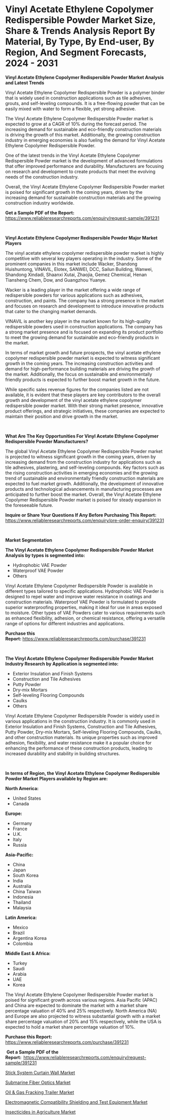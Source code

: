 <p><h1>Vinyl Acetate Ethylene Copolymer Redispersible Powder Market Size, Share & Trends Analysis Report By Material, By Type, By End-user, By Region, And Segment Forecasts, 2024 - 2031</h1></p><p><strong>Vinyl Acetate Ethylene Copolymer Redispersible Powder Market Analysis and Latest Trends</strong></p>
<p><p>Vinyl Acetate Ethylene Copolymer Redispersible Powder is a polymer binder that is widely used in construction applications such as tile adhesives, grouts, and self-leveling compounds. It is a free-flowing powder that can be easily mixed with water to form a flexible, yet strong adhesive.</p><p>The Vinyl Acetate Ethylene Copolymer Redispersible Powder market is expected to grow at a CAGR of 10% during the forecast period. The increasing demand for sustainable and eco-friendly construction materials is driving the growth of this market. Additionally, the growing construction industry in emerging economies is also fueling the demand for Vinyl Acetate Ethylene Copolymer Redispersible Powder.</p><p>One of the latest trends in the Vinyl Acetate Ethylene Copolymer Redispersible Powder market is the development of advanced formulations that offer improved performance and durability. Manufacturers are focusing on research and development to create products that meet the evolving needs of the construction industry.</p><p>Overall, the Vinyl Acetate Ethylene Copolymer Redispersible Powder market is poised for significant growth in the coming years, driven by the increasing demand for sustainable construction materials and the growing construction industry worldwide.</p></p>
<p><strong>Get a Sample PDF of the Report:&nbsp;</strong> <a href="https://www.reliableresearchreports.com/enquiry/request-sample/391231">https://www.reliableresearchreports.com/enquiry/request-sample/391231</a></p>
<p>&nbsp;</p>
<p><strong>Vinyl Acetate Ethylene Copolymer Redispersible Powder Major Market Players</strong></p>
<p><p>The vinyl acetate ethylene copolymer redispersible powder market is highly competitive with several key players operating in the industry. Some of the prominent companies in this market include Wacker, Shandong Huishuntong, VINAVIL, Elotex, SANWEI, DCC, Sailun Building, Wanwei, Shandong Xindadi, Shaanxi Xutai, Zhaojia, Gemez Chemical, Henan Tiansheng Chem, Dow, and Guangzhou Yuanye.</p><p>Wacker is a leading player in the market offering a wide range of redispersible powders for various applications such as adhesives, construction, and paints. The company has a strong presence in the market and focuses on research and development to introduce innovative products that cater to the changing market demands.</p><p>VINAVIL is another key player in the market known for its high-quality redispersible powders used in construction applications. The company has a strong market presence and is focused on expanding its product portfolio to meet the growing demand for sustainable and eco-friendly products in the market.</p><p>In terms of market growth and future prospects, the vinyl acetate ethylene copolymer redispersible powder market is expected to witness significant growth in the coming years. The increasing construction activities and demand for high-performance building materials are driving the growth of the market. Additionally, the focus on sustainable and environmentally friendly products is expected to further boost market growth in the future.</p><p>While specific sales revenue figures for the companies listed are not available, it is evident that these players are key contributors to the overall growth and development of the vinyl acetate ethylene copolymer redispersible powder market. With their strong market presence, innovative product offerings, and strategic initiatives, these companies are expected to maintain their position and drive growth in the market.</p></p>
<p>&nbsp;</p>
<p><strong>What Are The Key Opportunities For Vinyl Acetate Ethylene Copolymer Redispersible Powder Manufacturers?</strong></p>
<p><p>The global Vinyl Acetate Ethylene Copolymer Redispersible Powder market is projected to witness significant growth in the coming years, driven by increasing demand from the construction industry for applications such as tile adhesives, plastering, and self-leveling compounds. Key factors such as the rising construction activities in emerging economies and the growing trend of sustainable and environmentally friendly construction materials are expected to fuel market growth. Additionally, the development of innovative products and technological advancements in manufacturing processes are anticipated to further boost the market. Overall, the Vinyl Acetate Ethylene Copolymer Redispersible Powder market is poised for steady expansion in the foreseeable future.</p></p>
<p><strong>Inquire or Share Your Questions If Any Before Purchasing This Report:</strong> <a href="https://www.reliableresearchreports.com/enquiry/pre-order-enquiry/391231">https://www.reliableresearchreports.com/enquiry/pre-order-enquiry/391231</a></p>
<p>&nbsp;</p>
<p><strong>Market Segmentation</strong></p>
<p><strong>The Vinyl Acetate Ethylene Copolymer Redispersible Powder Market Analysis by types is segmented into:</strong></p>
<p><ul><li>Hydrophobic VAE Powder</li><li>Waterproof VAE Powder</li><li>Others</li></ul></p>
<p><p>Vinyl Acetate Ethylene Copolymer Redispersible Powder is available in different types tailored to specific applications. Hydrophobic VAE Powder is designed to repel water and improve water resistance in coatings and construction materials. Waterproof VAE Powder is formulated to provide superior waterproofing properties, making it ideal for use in areas exposed to moisture. Other types of VAE Powders cater to various requirements such as enhanced flexibility, adhesion, or chemical resistance, offering a versatile range of options for different industries and applications.</p></p>
<p><strong>Purchase this Report:&nbsp;</strong><a href="https://www.reliableresearchreports.com/purchase/391231">https://www.reliableresearchreports.com/purchase/391231</a></p>
<p>&nbsp;</p>
<p><strong>The Vinyl Acetate Ethylene Copolymer Redispersible Powder Market Industry Research by Application is segmented into:</strong></p>
<p><ul><li>Exterior Insulation and Finish Systems</li><li>Construction and Tile Adhesives</li><li>Putty Powder</li><li>Dry-mix Mortars</li><li>Self-leveling Flooring Compounds</li><li>Caulks</li><li>Others</li></ul></p>
<p><p>Vinyl Acetate Ethylene Copolymer Redispersible Powder is widely used in various applications in the construction industry. It is commonly used in Exterior Insulation and Finish Systems, Construction and Tile Adhesives, Putty Powder, Dry-mix Mortars, Self-leveling Flooring Compounds, Caulks, and other construction materials. Its unique properties such as improved adhesion, flexibility, and water resistance make it a popular choice for enhancing the performance of these construction products, leading to increased durability and stability in building structures.</p></p>
<p>&nbsp;</p>
<p><strong>In terms of Region, the Vinyl Acetate Ethylene Copolymer Redispersible Powder Market Players available by Region are:</strong></p>
<p>
    <p> <strong> North America: </strong>
        <ul>
            <li>United States</li>
            <li>Canada</li>
        </ul>
        </p> 
    <p> <strong> Europe: </strong>
        <ul>
            <li>Germany</li>
            <li>France</li>
            <li>U.K.</li>
            <li>Italy</li>
            <li>Russia</li>
        </ul>
        </p> 
    <p> <strong> Asia-Pacific: </strong>
        <ul>
            <li>China</li>
            <li>Japan</li>
            <li>South Korea</li>
            <li>India</li>
            <li>Australia</li>
            <li>China Taiwan</li>
            <li>Indonesia</li>
            <li>Thailand</li>
            <li>Malaysia</li>
        </ul>
        </p> 
    <p> <strong> Latin America: </strong>
        <ul>
            <li>Mexico</li>
            <li>Brazil</li>
            <li>Argentina Korea</li>
            <li>Colombia</li>
        </ul>
        </p> 
    <p> <strong> Middle East & Africa: </strong>
        <ul>
            <li>Turkey</li>
            <li>Saudi</li>
            <li>Arabia</li>
            <li>UAE</li>
            <li>Korea</li>
        </ul>
    </p>
    </p>
<p><p>The Vinyl Acetate Ethylene Copolymer Redispersible Powder market is poised for significant growth across various regions. Asia Pacific (APAC) and China are expected to dominate the market with a market share percentage valuation of 40% and 25% respectively. North America (NA) and Europe are also projected to witness substantial growth with a market share percentage valuation of 20% and 15% respectively, while the USA is expected to hold a market share percentage valuation of 10%.</p></p>
<p><strong>Purchase this Report: </strong><a href="https://www.reliableresearchreports.com/purchase/391231">https://www.reliableresearchreports.com/purchase/391231</a></p>
<p>&nbsp;<strong>Get a Sample PDF of the Report:&nbsp;&nbsp;</strong><a href="https://www.reliableresearchreports.com/enquiry/request-sample/391231">https://www.reliableresearchreports.com/enquiry/request-sample/391231</a></p>
<p><strong></strong></p>
<p><p><a href="https://view.publitas.com/reportprime-1/insights-into-stick-system-curtain-wall-market-size-analysing-market-share-trends-and-growth-from-2024-to-2031/">Stick System Curtain Wall Market</a></p><p><a href="https://view.publitas.com/reportprime-1/submarine-fiber-optics-market-size-share-trends-analysis-report-by-application-regional-outlook-competitive-strategies-and-segment-forecasts-2024-2031/">Submarine Fiber Optics Market</a></p><p><a href="https://faithful-glue-af3.notion.site/Oil-Gas-Fracking-Trailer-Market-with-the-goal-of-estimating-the-market-size-and-future-growth-pote-b2312ac2841a4c4096963d7f9a2e19ce">Oil & Gas Fracking Trailer Market</a></p><p><a href="https://angry-finch-aaf.notion.site/Electromagnetic-Compatibility-Shielding-and-Test-Equipment-Market-Size-Market-Trends-and-Growth-Ou-2c672f62f59a46969de4a6e4840eb07d">Electromagnetic Compatibility Shielding and Test Equipment Market</a></p><p><a href="https://github.com/kosella/Market-Research-Report-List-2/blob/main/insecticides-in-agriculture-market.md">Insecticides in Agriculture Market</a></p></p>